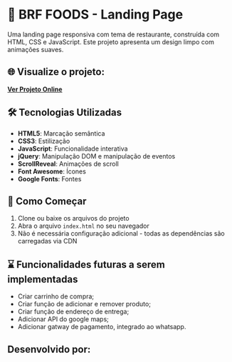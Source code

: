 # 🍔 BRF FOODS - Landing Page

Uma landing page responsiva com tema de restaurante, construída com HTML, CSS e JavaScript. Este projeto apresenta um design limpo com animações suaves.

## 🌐 Visualize o projeto:

**[Ver Projeto Online](https://brffoods.netlify.app/)**

## 🛠️ Tecnologias Utilizadas

- **HTML5**: Marcação semântica
- **CSS3**: Estilização
- **JavaScript**: Funcionalidade interativa
- **jQuery**: Manipulação DOM e manipulação de eventos
- **ScrollReveal**: Animações de scroll
- **Font Awesome**: Ícones
- **Google Fonts**: Fontes

## 🚀 Como Começar

1. Clone ou baixe os arquivos do projeto
2. Abra o arquivo `index.html` no seu navegador
3. Não é necessária configuração adicional - todas as dependências são carregadas via CDN

## ⌛ Funcionalidades futuras a serem implementadas

- Criar carrinho de compra;
- Criar função de adicionar e remover produto;
- Criar função de endereço de entrega;
- Adicionar API do google maps;
- Adicionar gatway de pagamento, integrado ao whatsapp.

## Desenvolvido por:

